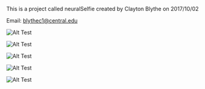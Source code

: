 

This is a project called neuralSelfie created by Clayton Blythe on 2017/10/02

Email: blythec1@central.edu

![Alt Test](https://github.com/claytonblythe/DeepArcher/blob/master/favorite_neural_selfies/2151748_cw1.8.png)


![Alt Test](https://github.com/claytonblythe/DeepArcher/blob/master/favorite_neural_selfies/starryn_cw0.6.png)

![Alt Test](https://github.com/claytonblythe/DeepArcher/blob/master/favorite_neural_selfies/trial_19642857_3.8.png)

![Alt Test](https://github.com/claytonblythe/DeepArcher/blob/master/favorite_neural_selfies/trial_27760442_0.4png)

![Alt Test](https://github.com/claytonblythe/DeepArcher/blob/master/favorite_neural_selfies/trial_72613351_0.6.png)


